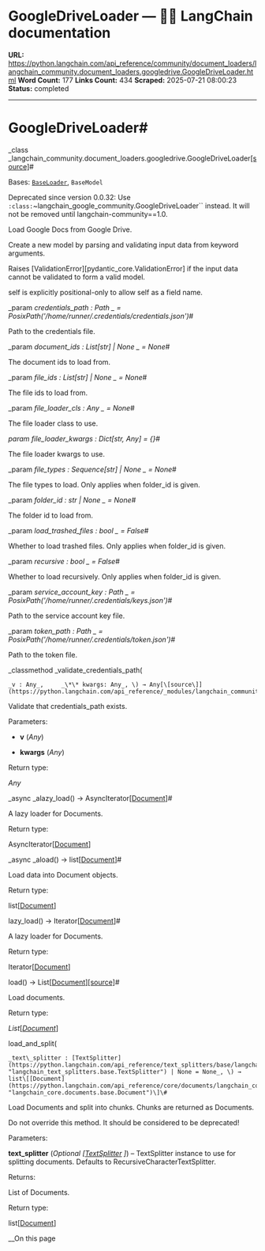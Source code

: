 # GoogleDriveLoader — 🦜🔗 LangChain  documentation

**URL:** https://python.langchain.com/api_reference/community/document_loaders/langchain_community.document_loaders.googledrive.GoogleDriveLoader.html
**Word Count:** 177
**Links Count:** 434
**Scraped:** 2025-07-21 08:00:23
**Status:** completed

---

# GoogleDriveLoader\#

_class _langchain\_community.document\_loaders.googledrive.GoogleDriveLoader[\[source\]](https://python.langchain.com/api_reference/_modules/langchain_community/document_loaders/googledrive.html#GoogleDriveLoader)\#     

Bases: [`BaseLoader`](https://python.langchain.com/api_reference/core/document_loaders/langchain_core.document_loaders.base.BaseLoader.html#langchain_core.document_loaders.base.BaseLoader "langchain_core.document_loaders.base.BaseLoader"), `BaseModel`

Deprecated since version 0.0.32: Use `:class:`~langchain_google_community.GoogleDriveLoader`` instead. It will not be removed until langchain-community==1.0.

Load Google Docs from Google Drive.

Create a new model by parsing and validating input data from keyword arguments.

Raises \[ValidationError\]\[pydantic\_core.ValidationError\] if the input data cannot be validated to form a valid model.

self is explicitly positional-only to allow self as a field name.

_param _credentials\_path _: Path_ _ = PosixPath\('/home/runner/.credentials/credentials.json'\)_\#     

Path to the credentials file.

_param _document\_ids _: List\[str\] | None_ _ = None_\#     

The document ids to load from.

_param _file\_ids _: List\[str\] | None_ _ = None_\#     

The file ids to load from.

_param _file\_loader\_cls _: Any_ _ = None_\#     

The file loader class to use.

_param _file\_loader\_kwargs _: Dict\[str, Any\]__ = \{\}_\#     

The file loader kwargs to use.

_param _file\_types _: Sequence\[str\] | None_ _ = None_\#     

The file types to load. Only applies when folder\_id is given.

_param _folder\_id _: str | None_ _ = None_\#     

The folder id to load from.

_param _load\_trashed\_files _: bool_ _ = False_\#     

Whether to load trashed files. Only applies when folder\_id is given.

_param _recursive _: bool_ _ = False_\#     

Whether to load recursively. Only applies when folder\_id is given.

_param _service\_account\_key _: Path_ _ = PosixPath\('/home/runner/.credentials/keys.json'\)_\#     

Path to the service account key file.

_param _token\_path _: Path_ _ = PosixPath\('/home/runner/.credentials/token.json'\)_\#     

Path to the token file.

_classmethod _validate\_credentials\_path\(

    _v : Any_,     _\*\* kwargs: Any_, \) → Any[\[source\]](https://python.langchain.com/api_reference/_modules/langchain_community/document_loaders/googledrive.html#GoogleDriveLoader.validate_credentials_path)\#     

Validate that credentials\_path exists.

Parameters:     

  * **v** \(_Any_\)

  * **kwargs** \(_Any_\)

Return type:     

_Any_

_async _alazy\_load\(\) → AsyncIterator\[[Document](https://python.langchain.com/api_reference/core/documents/langchain_core.documents.base.Document.html#langchain_core.documents.base.Document "langchain_core.documents.base.Document")\]\#     

A lazy loader for Documents.

Return type:     

AsyncIterator\[[Document](https://python.langchain.com/api_reference/core/documents/langchain_core.documents.base.Document.html#langchain_core.documents.base.Document "langchain_core.documents.base.Document")\]

_async _aload\(\) → list\[[Document](https://python.langchain.com/api_reference/core/documents/langchain_core.documents.base.Document.html#langchain_core.documents.base.Document "langchain_core.documents.base.Document")\]\#     

Load data into Document objects.

Return type:     

list\[[Document](https://python.langchain.com/api_reference/core/documents/langchain_core.documents.base.Document.html#langchain_core.documents.base.Document "langchain_core.documents.base.Document")\]

lazy\_load\(\) → Iterator\[[Document](https://python.langchain.com/api_reference/core/documents/langchain_core.documents.base.Document.html#langchain_core.documents.base.Document "langchain_core.documents.base.Document")\]\#     

A lazy loader for Documents.

Return type:     

Iterator\[[Document](https://python.langchain.com/api_reference/core/documents/langchain_core.documents.base.Document.html#langchain_core.documents.base.Document "langchain_core.documents.base.Document")\]

load\(\) → List\[[Document](https://python.langchain.com/api_reference/core/documents/langchain_core.documents.base.Document.html#langchain_core.documents.base.Document "langchain_core.documents.base.Document")\][\[source\]](https://python.langchain.com/api_reference/_modules/langchain_community/document_loaders/googledrive.html#GoogleDriveLoader.load)\#     

Load documents.

Return type:     

_List_\[[_Document_](https://python.langchain.com/api_reference/core/documents/langchain_core.documents.base.Document.html#langchain_core.documents.base.Document "langchain_core.documents.base.Document")\]

load\_and\_split\(

    _text\_splitter : [TextSplitter](https://python.langchain.com/api_reference/text_splitters/base/langchain_text_splitters.base.TextSplitter.html#langchain_text_splitters.base.TextSplitter "langchain_text_splitters.base.TextSplitter") | None = None_, \) → list\[[Document](https://python.langchain.com/api_reference/core/documents/langchain_core.documents.base.Document.html#langchain_core.documents.base.Document "langchain_core.documents.base.Document")\]\#     

Load Documents and split into chunks. Chunks are returned as Documents.

Do not override this method. It should be considered to be deprecated\!

Parameters:     

**text\_splitter** \(_Optional_ _\[_[_TextSplitter_](https://python.langchain.com/api_reference/text_splitters/base/langchain_text_splitters.base.TextSplitter.html#langchain_text_splitters.base.TextSplitter "langchain_text_splitters.base.TextSplitter") _\]_\) – TextSplitter instance to use for splitting documents. Defaults to RecursiveCharacterTextSplitter.

Returns:     

List of Documents.

Return type:     

list\[[Document](https://python.langchain.com/api_reference/core/documents/langchain_core.documents.base.Document.html#langchain_core.documents.base.Document "langchain_core.documents.base.Document")\]

__On this page